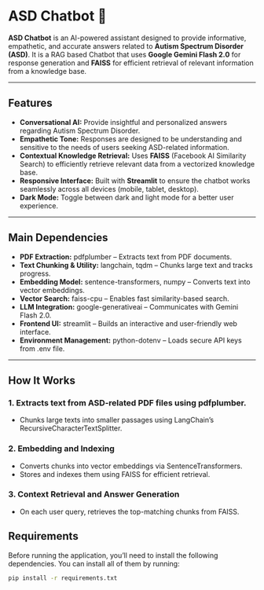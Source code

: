 # ASD Chatbot 🤖

**ASD Chatbot** is an AI-powered assistant designed to provide informative, empathetic, and accurate answers related to **Autism Spectrum Disorder (ASD)**. It is a RAG based Chatbot that uses **Google Gemini Flash 2.0** for response generation and **FAISS** for efficient retrieval of relevant information from a knowledge base. 

---

## Features

- **Conversational AI:** Provide insightful and personalized answers regarding Autism Spectrum Disorder.
- **Empathetic Tone:** Responses are designed to be understanding and sensitive to the needs of users seeking ASD-related information.
- **Contextual Knowledge Retrieval:** Uses **FAISS** (Facebook AI Similarity Search) to efficiently retrieve relevant data from a vectorized knowledge base.
- **Responsive Interface:** Built with **Streamlit** to ensure the chatbot works seamlessly across all devices (mobile, tablet, desktop).
- **Dark Mode:** Toggle between dark and light mode for a better user experience.

---

## Main Dependencies

- **PDF Extraction:** pdfplumber – Extracts text from PDF documents.
- **Text Chunking & Utility:** langchain, tqdm – Chunks large text and tracks progress.
- **Embedding Model:** sentence-transformers, numpy – Converts text into vector embeddings.
- **Vector Search:** faiss-cpu – Enables fast similarity-based search.
- **LLM Integration:** google-generativeai – Communicates with Gemini Flash 2.0.
- **Frontend UI:** streamlit – Builds an interactive and user-friendly web interface.
- **Environment Management:** python-dotenv – Loads secure API keys from .env file.

---

## How It Works
### **1. Extracts text from ASD-related PDF files using pdfplumber.**
- Chunks large texts into smaller passages using LangChain’s RecursiveCharacterTextSplitter.

### **2. Embedding and Indexing**
- Converts chunks into vector embeddings via SentenceTransformers.
- Stores and indexes them using FAISS for efficient retrieval.

### **3. Context Retrieval and Answer Generation**
- On each user query, retrieves the top-matching chunks from FAISS.



## Requirements

Before running the application, you’ll need to install the following dependencies. You can install all of them by running:

```bash
pip install -r requirements.txt
